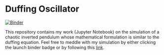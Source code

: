 # Duffing Oscillator

[![Binder](https://mybinder.org/badge_logo.svg)](https://mybinder.org/v2/gh/vijeycreative/Duffing-Oscillator/HEAD)

This repository contains my work (Jupyter Notebook) on the simulation of a chaotic inverted pendulum whose mathematical formulation is similar to the duffing equation.
Feel free to meddle with my simulation by either clicking the launch binder badge or by following this [link](https://mybinder.org/v2/gh/vijeycreative/Duffing-Oscillator/40011afd8642b49f175fa1993910330490f73c17?filepath=Duffing%20Oscillator.ipynb).
